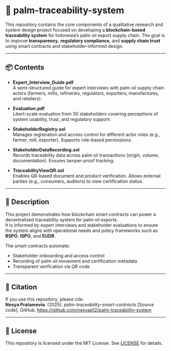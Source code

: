 # 🌴 palm-traceability-system

This repository contains the core components of a qualitative research and system design project focused on developing a **blockchain-based traceability system** for Indonesia’s palm oil export supply chain. The goal is to improve **transparency**, **regulatory compliance**, and **supply chain trust** using smart contracts and stakeholder-informed design.

---

## 📦 Contents

- **Expert_Interview_Guide.pdf**  
  A semi-structured guide for expert interviews with palm oil supply chain actors (farmers, mills, refineries, regulators, exporters, manufactures, and retailers).

- **Evaluation.pdf**  
  Likert-scale evaluation from 30 stakeholders covering perceptions of system usability, trust, and regulatory support.

- **StakeholderRegistry.sol**  
  Manages registration and access control for different actor roles (e.g., farmer, mill, exporter). Supports role-based permissions.

- **StakeholderDataRecording.sol**  
  Records traceability data across palm oil transactions (origin, volume, documentation). Ensures tamper-proof tracking.

- **TraceabilityViewQR.sol**  
  Enables QR-based document and product verification. Allows external parties (e.g., consumers, auditors) to view certification status.

---

## 📝 Description

This project demonstrates how blockchain smart contracts can power a decentralized traceability system for palm oil exports.  
It is informed by expert interviews and stakeholder evaluations to ensure the system aligns with operational needs and policy frameworks such as **RSPO**, **ISPO**, and **EUDR**.

The smart contracts automate:
- Stakeholder onboarding and access control  
- Recording of palm oil movement and certification metadata  
- Transparent verification via QR code

---

## 📖 Citation

If you use this repository, please cite:  
**Nesya Pratamevia**. (2025). *palm-traceability-smart-contracts* [Source code]. GitHub. https://github.com/nesyap12/palm-traceability-system

---

## 📜 License

This repository is licensed under the MIT License. See [LICENSE](LICENSE) for details.
